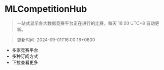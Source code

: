 # MLCompetitionHub

> 一站式显示各大数据竞赛平台正在进行的比赛，每天 16:00 UTC+8 自动更新。
  
> 更新时间: 2024-09-01T16:00:16+0800 

* 多家竞赛平台
* 多种订阅方式
* 下拉查看更多